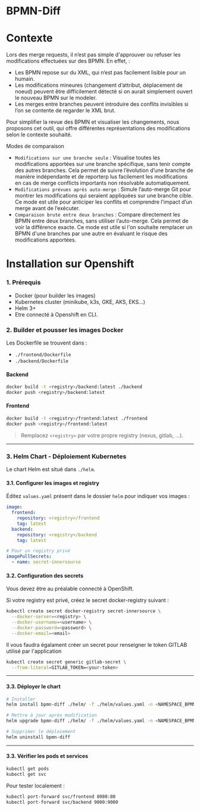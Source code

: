 # BPMN-Diff

# Contexte

Lors des merge requests, il n’est pas simple d'approuver ou refuser les modifications effectuées sur des BPMN. En effet,  :
- Les BPMN repose sur du XML, qui n’est pas facilement lisible pour un humain.
- Les modifications mineures (changement d’attribut, déplacement de noeud) peuvent être difficilement détecté si on aurait simplement ouvert le nouveau BPMN sur le modeler.
- Les merges entre branches peuvent introduire des conflits invisibles si l’on se contente de regarder le XML brut.

Pour simplifier la revue des BPMN et visualiser les changements, nous proposons cet outil, qui offre différentes représentations des modifications selon le contexte souhaité.

Modes de comparaison
- `Modifications sur une branche seule` : Visualise toutes les modifications apportées sur une branche spécifique, sans tenir compte des autres branches. Cela permet de suivre l’évolution d’une branche de manière indépendante et de reporterp lus facilement les modifications en cas de merge conflicts importants non résolvable automatiquement.
- `Modifications prévues après auto-merge` : Simule l’auto-merge Git pour montrer les modifications qui seraient appliquées sur une branche cible. Ce mode est utile pour anticiper les conflits et comprendre l’impact d’un merge avant de l’exécuter.
- `Comparaison brute entre deux branches` : Compare directement les BPMN entre deux branches, sans utiliser l’auto-merge. Cela permet de voir la différence exacte. Ce mode est utile si l'on souhaite remplacer un BPMN d'une branches par une autre en évaluant le risque des modifications apportées.

# Installation sur Openshift

### 1. Prérequis

* Docker (pour builder les images)
* Kubernetes cluster (minikube, k3s, GKE, AKS, EKS…)
* Helm 3+
* Etre connecté à Openshift en CLI.

### 2. Builder et pousser les images Docker

Les Dockerfile se trouvent dans :

* `./frontend/Dockerfile`
* `./backend/Dockerfile`

#### Backend

```bash
docker build -t <registry>/backend:latest ./backend
docker push <registry>/backend:latest
```

#### Frontend

```bash
docker build -t <registry>/frontend:latest ./frontend
docker push <registry>/frontend:latest
```

> Remplacez `<registry>` par votre propre registry (nexus, gitlab, ...).

---

### 3. Helm Chart - Déploiement Kubernetes

Le chart Helm est situé dans `./helm`.

#### 3.1. Configurer les images et registry

Éditez `values.yaml` présent dans le dossier `helm` pour indiquer vos images :

```yaml
image:
  frontend:
    repository: <registry>/frontend
    tag: latest
  backend:
    repository: <registry>/backend
    tag: latest

# Pour un registry privé
imagePullSecrets:
  - name: secret-innersource
```
#### 3.2. Configuration des secrets

Vous devez être au préalable connecté à OpenShift.

Si votre registry est privé, créez le secret docker-registry suivant :

```bash
kubectl create secret docker-registry secret-innersource \
  --docker-server=<registry> \
  --docker-username=<username> \
  --docker-password=<password> \
  --docker-email=<email>
```

Il vous faudra égalament créer un secret pour renseigner le token GITLAB utilisé par l'application
```bash
kubectl create secret generic gitlab-secret \
  --from-literal=GITLAB_TOKEN=<your-token>
```
---

#### 3.3. Déployer le chart

```bash
# Installer
helm install bpmn-diff ./helm/ -f ./helm/values.yaml -n <NAMESPACE_BPMN_DIFF>

# Mettre à jour après modification
helm upgrade bpmn-diff ./helm/ -f ./helm/values.yaml -n <NAMESPACE_BPMN_DIFF>

# Supprimer le déploiement
helm uninstall bpmn-diff
```

---

#### 3.3. Vérifier les pods et services

```bash
kubectl get pods
kubectl get svc
```

Pour tester localement :

```bash
kubectl port-forward svc/frontend 8080:80
kubectl port-forward svc/backend 9000:9000
```